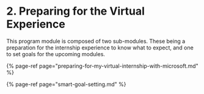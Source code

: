 # 2. Preparing for the Virtual Experience

This program module is composed of two sub-modules. These being a preparation for the internship experience to know what to expect, and one to set goals for the upcoming modules.

{% page-ref page="preparing-for-my-virtual-internship-with-microsoft.md" %}

{% page-ref page="smart-goal-setting.md" %}



